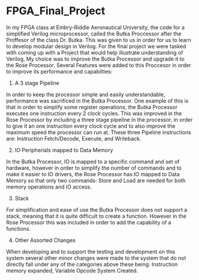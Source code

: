 # FPGA_Final_Project
In my FPGA class at Embry-Riddle Aeronautical University, the code for a simplified Verilog microprocessor, called the Butka Proccessor after the Proffesor of the class Dr. Butka. This was given to us in order for us to learn to develop modular design in Verilog. 
For the final project we were tasked with coming up with a Project that would help illustrate understanding of Verilog. My choice was to improve the Butka Processor and upgrade it to the Rose Processor.
Several Features were added to this Proccesor in order to improve its performance and capabilties:
  1. A 3 stage Pipeline
  
In order to keep the processor simple and easily understandable, performance was sacrificed in the Butka Processor. One example of this is that in order to simplify some register operations, the Butka Processor executes one instruction every 2 clock cycles. This was improved in the Rose Processor by including a three stage pipeline in the processor, in order to give it an one instruction every clock cycle and to also improve the maximum speed the processor can run at. These three Pipeline instructions are: Instruction Fetch/Decode, Execute, and Writeback.

  2. IO Peripherials mapped to Data Memory
  
In the Butka Processor, IO is mapped to a specific command and set of hardware, however in order to simplify the number of commands and to make it easier to IO drivers, the Rose Processor has IO mapped to Data Memory so that only two commands: Store and Load are needed for both memory operations and IO access.

  3. Stack
  
For simplification and ease of use the Butka Processor does not support a stack, meaning that it is quite difficult to create a function. However in the Rose Processor this was included in order to add the capability of a functions.

  4. Other Assorted Changes
  
When developing and to support the testing and development on this system several other minor changes were made to the system that do not directly fall under any of the categories above these being: Instruction memory expanded, Variable Opcode System Created.


